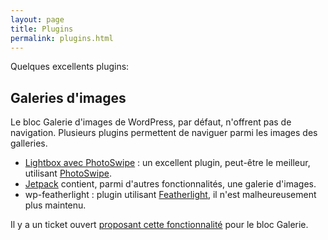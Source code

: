 ```yaml
---
layout: page
title: Plugins
permalink: plugins.html
---
```


Quelques excellents plugins: 

## Galeries d'images

Le bloc Galerie d'images de WordPress, par défaut, n'offrent pas de navigation. Plusieurs plugins permettent de naviguer parmi les images des galleries.

- [Lightbox avec PhotoSwipe](https://fr.wordpress.org/plugins/lightbox-photoswipe/) : un excellent plugin, peut-être le meilleur, utilisant [PhotoSwipe](https://photoswipe.com/).
- [Jetpack](https://wordpress.org/plugins/jetpack/) contient, parmi d'autres fonctionnalités, une galerie d'images.
- wp-featherlight : plugin utilisant [Featherlight](https://github.com/noelboss/featherlight/), il n'est malheureusement plus maintenu.

Il y a un ticket ouvert [proposant cette fonctionnalité](https://github.com/WordPress/gutenberg/pull/62906) pour le bloc Galerie.
